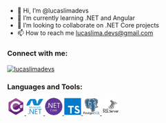 - 👋 Hi, I’m @lucaslimadevs
- 🌱 I’m currently learning .NET and Angular
- 💞️ I’m looking to collaborate on .NET Core projects
- 📫 How to reach me lucaslima.devs@gmail.com

<h3 align="left">Connect with me:</h3>
<p align="left">
<a href="https://www.linkedin.com/in/lucas-santos-gon%C3%A7alves-lima-a05a95203" target="_blank"><img align="center" src="https://raw.githubusercontent.com/rahuldkjain/github-profile-readme-generator/master/src/images/icons/Social/linked-in-alt.svg" alt="lucaslimadevs" height="30" width="40" /></a>
</p>

<h3 align="left">Languages and Tools:</h3>
<p align="left">
      <a href="https://dotnet.microsoft.com/en-us/learn/csharp" target="_blank"> <img src="https://github.com/devicons/devicon/blob/master/icons/csharp/csharp-original.svg" alt="csharp" width="40" height="40"/> </a> 
      <a href="https://learn.microsoft.com/pt-br/training/dotnet/" target="_blank"> <img src="https://github.com/devicons/devicon/blob/master/icons/dot-net/dot-net-plain-wordmark.svg" alt="dotnet" width="40" height="40"/> </a> 
      <a href="https://learn.microsoft.com/pt-br/dotnet/core/introduction" target="_blank"> <img src="https://github.com/devicons/devicon/blob/master/icons/dotnetcore/dotnetcore-original.svg" alt="dotnetcore" width="40" height="40"/> </a>      
      <a href="https://www.typescriptlang.org/" target="_blank"> <img src="https://raw.githubusercontent.com/devicons/devicon/master/icons/typescript/typescript-original.svg" alt="typescript" width="40" height="40"/> </a>
            <a href="https://www.postgresql.org/" target="_blank"> <img src="https://github.com/devicons/devicon/blob/master/icons/postgresql/postgresql-original-wordmark.svg" alt="postgresql" width="40" height="40"/> </a>
      <a href="https://learn.microsoft.com/pt-br/sql/relational-databases/database-engine-tutorials?view=sql-server-ver16" target="_blank"> <img src="https://github.com/devicons/devicon/blob/master/icons/microsoftsqlserver/microsoftsqlserver-plain-wordmark.svg" alt="sqlsever" width="40" height="40"/> </a>
       </p>
<!---
lucaslimadevs/lucaslimadevs is a ✨ special ✨ repository because its `README.md` (this file) appears on your GitHub profile.
You can click the Preview link to take a look at your changes.
--->
